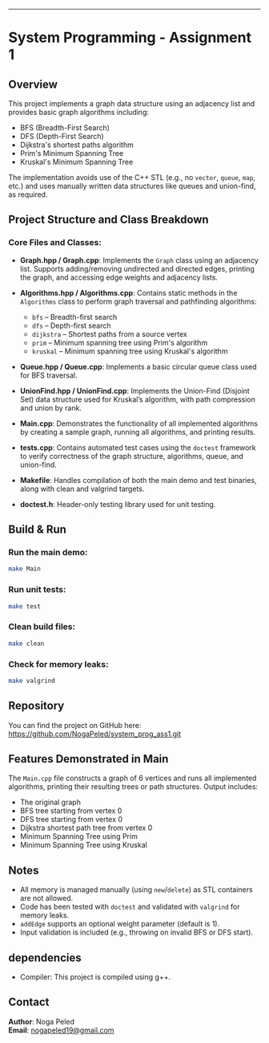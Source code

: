 
---

# System Programming - Assignment 1

## Overview
This project implements a graph data structure using an adjacency list and provides basic graph algorithms including:

- BFS (Breadth-First Search)
- DFS (Depth-First Search)
- Dijkstra's shortest paths algorithm
- Prim's Minimum Spanning Tree
- Kruskal's Minimum Spanning Tree

The implementation avoids use of the C++ STL (e.g., no `vector`, `queue`, `map`, etc.) and uses manually written data structures like queues and union-find, as required.

## Project Structure and Class Breakdown

### Core Files and Classes:

- **Graph.hpp / Graph.cpp**: Implements the `Graph` class using an adjacency list. Supports adding/removing undirected and directed edges, printing the graph, and accessing edge weights and adjacency lists.

- **Algorithms.hpp / Algorithms.cpp**: Contains static methods in the `Algorithms` class to perform graph traversal and pathfinding algorithms:
  - `bfs` – Breadth-first search
  - `dfs` – Depth-first search
  - `dijkstra` – Shortest paths from a source vertex
  - `prim` – Minimum spanning tree using Prim's algorithm
  - `kruskal` – Minimum spanning tree using Kruskal's algorithm

- **Queue.hpp / Queue.cpp**: Implements a basic circular queue class used for BFS traversal.

- **UnionFind.hpp / UnionFind.cpp**: Implements the Union-Find (Disjoint Set) data structure used for Kruskal’s algorithm, with path compression and union by rank.

- **Main.cpp**: Demonstrates the functionality of all implemented algorithms by creating a sample graph, running all algorithms, and printing results.

- **tests.cpp**: Contains automated test cases using the `doctest` framework to verify correctness of the graph structure, algorithms, queue, and union-find.

- **Makefile**: Handles compilation of both the main demo and test binaries, along with clean and valgrind targets.

- **doctest.h**: Header-only testing library used for unit testing.

## Build & Run

### Run the main demo:
```bash
make Main
```

### Run unit tests:
```bash
make test
```

### Clean build files:
```bash
make clean
```

### Check for memory leaks:
```bash
make valgrind
```

## Repository
You can find the project on GitHub here:
https://github.com/NogaPeled/system_prog_ass1.git

## Features Demonstrated in Main
The `Main.cpp` file constructs a graph of 6 vertices and runs all implemented algorithms, printing their resulting trees or path structures. Output includes:

- The original graph
- BFS tree starting from vertex 0
- DFS tree starting from vertex 0
- Dijkstra shortest path tree from vertex 0
- Minimum Spanning Tree using Prim
- Minimum Spanning Tree using Kruskal

## Notes
- All memory is managed manually (using `new`/`delete`) as STL containers are not allowed.
- Code has been tested with `doctest` and validated with `valgrind` for memory leaks.
- `addEdge` supports an optional weight parameter (default is 1).
- Input validation is included (e.g., throwing on invalid BFS or DFS start).

## dependencies
- Compiler: This project is compiled using g++.

## Contact

**Author**: Noga Peled  
**Email**: <nogapeled19@gmail.com>  



